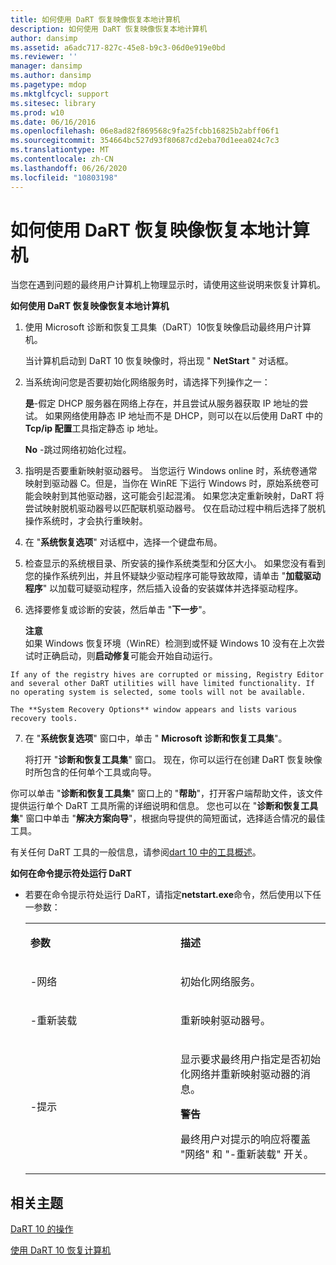 ```yaml
---
title: 如何使用 DaRT 恢复映像恢复本地计算机
description: 如何使用 DaRT 恢复映像恢复本地计算机
author: dansimp
ms.assetid: a6adc717-827c-45e8-b9c3-06d0e919e0bd
ms.reviewer: ''
manager: dansimp
ms.author: dansimp
ms.pagetype: mdop
ms.mktglfcycl: support
ms.sitesec: library
ms.prod: w10
ms.date: 06/16/2016
ms.openlocfilehash: 06e8ad82f869568c9fa25fcbb16825b2abff06f1
ms.sourcegitcommit: 354664bc527d93f80687cd2eba70d1eea024c7c3
ms.translationtype: MT
ms.contentlocale: zh-CN
ms.lasthandoff: 06/26/2020
ms.locfileid: "10803198"
---
```

# 如何使用 DaRT 恢复映像恢复本地计算机


当您在遇到问题的最终用户计算机上物理显示时，请使用这些说明来恢复计算机。

**如何使用 DaRT 恢复映像恢复本地计算机**

1.  使用 Microsoft 诊断和恢复工具集（DaRT）10恢复映像启动最终用户计算机。

    当计算机启动到 DaRT 10 恢复映像时，将出现 " **NetStart** " 对话框。

2.  当系统询问您是否要初始化网络服务时，请选择下列操作之一：

    **是**-假定 DHCP 服务器在网络上存在，并且尝试从服务器获取 IP 地址的尝试。 如果网络使用静态 IP 地址而不是 DHCP，则可以在以后使用 DaRT 中的**Tcp/ip 配置**工具指定静态 ip 地址。

    **No** -跳过网络初始化过程。

3.  指明是否要重新映射驱动器号。 当您运行 Windows online 时，系统卷通常映射到驱动器 C。但是，当你在 WinRE 下运行 Windows 时，原始系统卷可能会映射到其他驱动器，这可能会引起混淆。 如果您决定重新映射，DaRT 将尝试映射脱机驱动器号以匹配联机驱动器号。 仅在启动过程中稍后选择了脱机操作系统时，才会执行重映射。

4.  在 "**系统恢复选项**" 对话框中，选择一个键盘布局。

5.  检查显示的系统根目录、所安装的操作系统类型和分区大小。 如果您没有看到您的操作系统列出，并且怀疑缺少驱动程序可能导致故障，请单击 "**加载驱动程序**" 以加载可疑驱动程序，然后插入设备的安装媒体并选择驱动程序。

6.  选择要修复或诊断的安装，然后单击 "**下一步**"。

    **注意**  
    如果 Windows 恢复环境（WinRE）检测到或怀疑 Windows 10 没有在上次尝试时正确启动，则**启动修复**可能会开始自动运行。



~~~
If any of the registry hives are corrupted or missing, Registry Editor and several other DaRT utilities will have limited functionality. If no operating system is selected, some tools will not be available.

The **System Recovery Options** window appears and lists various recovery tools.
~~~

7. 在 "**系统恢复选项**" 窗口中，单击 " **Microsoft 诊断和恢复工具集**"。

   将打开 "**诊断和恢复工具集**" 窗口。 现在，你可以运行在创建 DaRT 恢复映像时所包含的任何单个工具或向导。

你可以单击 "**诊断和恢复工具集**" 窗口上的 "**帮助**"，打开客户端帮助文件，该文件提供运行单个 DaRT 工具所需的详细说明和信息。 您也可以在 "**诊断和恢复工具集**" 窗口中单击 "**解决方案向导**"，根据向导提供的简短面试，选择适合情况的最佳工具。

有关任何 DaRT 工具的一般信息，请参阅[dart 10 中的工具概述](overview-of-the-tools-in-dart-10.md)。

**如何在命令提示符处运行 DaRT**

- 若要在命令提示符处运行 DaRT，请指定**netstart.exe**命令，然后使用以下任一参数：

  <table>
  <colgroup>
  <col width="50%" />
  <col width="50%" />
  </colgroup>
  <tbody>
  <tr class="odd">
  <td align="left"><p><strong>参数</strong></p></td>
  <td align="left"><p><strong>描述</strong></p></td>
  </tr>
  <tr class="even">
  <td align="left"><p>-网络</p></td>
  <td align="left"><p>初始化网络服务。</p></td>
  </tr>
  <tr class="odd">
  <td align="left"><p>-重新装载</p></td>
  <td align="left"><p>重新映射驱动器号。</p></td>
  </tr>
  <tr class="even">
  <td align="left"><p>-提示</p></td>
  <td align="left"><p>显示要求最终用户指定是否初始化网络并重新映射驱动器的消息。</p>
  <div class="alert">
  <strong>警告</strong><br/><p>最终用户对提示的响应将覆盖 "网络" 和 "-重新装载" 开关。</p>
  </div>
  <div>

  </div></td>
  </tr>
  </tbody>
  </table>



## 相关主题


[DaRT 10 的操作](operations-for-dart-10.md)

[使用 DaRT 10 恢复计算机](recovering-computers-using-dart-10.md)









